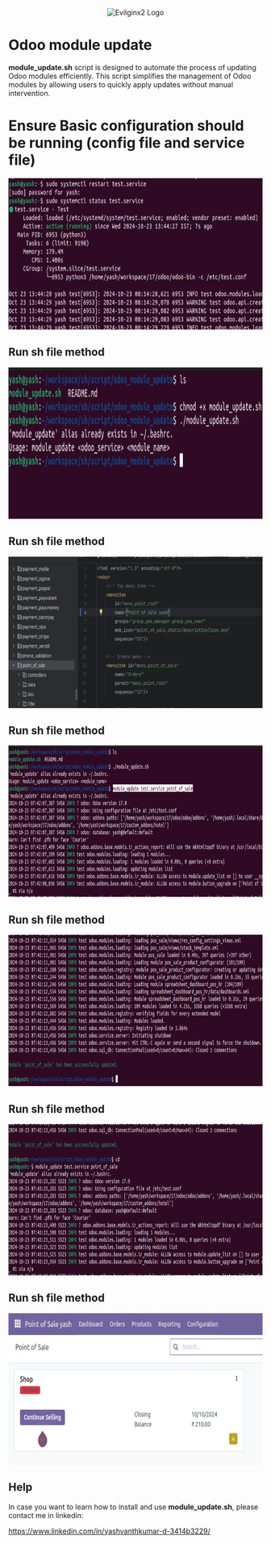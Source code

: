 <p align="center">
  <img alt="Evilginx2 Logo" src="https://odoocdn.com/openerp_website/static/src/img/assets/png/odoo_logo.png" height="120" />

</p>

# Odoo module update

**module_update.sh** script is designed to automate the process of updating Odoo modules efficiently. This script simplifies the management of Odoo modules by allowing users to quickly apply updates without manual intervention.


# Ensure Basic configuration should be running (config file and service file)
<p align="center">
  <img alt="Screenshot" src="static/service.png" height="300" />
</p>

## Run sh file method



<p align="center">
  <img alt="Screenshot" src="static/1.png" height="300"/>
</p>

## Run sh file method
<p align="center">
  <img alt="Screenshot" src="static/5.png" height="300"/>
</p>

## Run sh file method
<p align="center">
  <img alt="Screenshot" src="static/2.png" height="300"/>
</p>

## Run sh file method
<p align="center">
  <img alt="Screenshot" src="static/3.png" height="300"/>
</p>

## Run sh file method
<p align="center">
  <img alt="Screenshot" src="static/4.png" height="300"/>
</p>

## Run sh file method
<p align="center">
  <img alt="Screenshot" src="static/6.png" height="300"/>
</p>



## Help

In case you want to learn how to install and use **module_update.sh**, please contact me in linkedin:

https://www.linkedin.com/in/yashvanthkumar-d-3414b3229/

